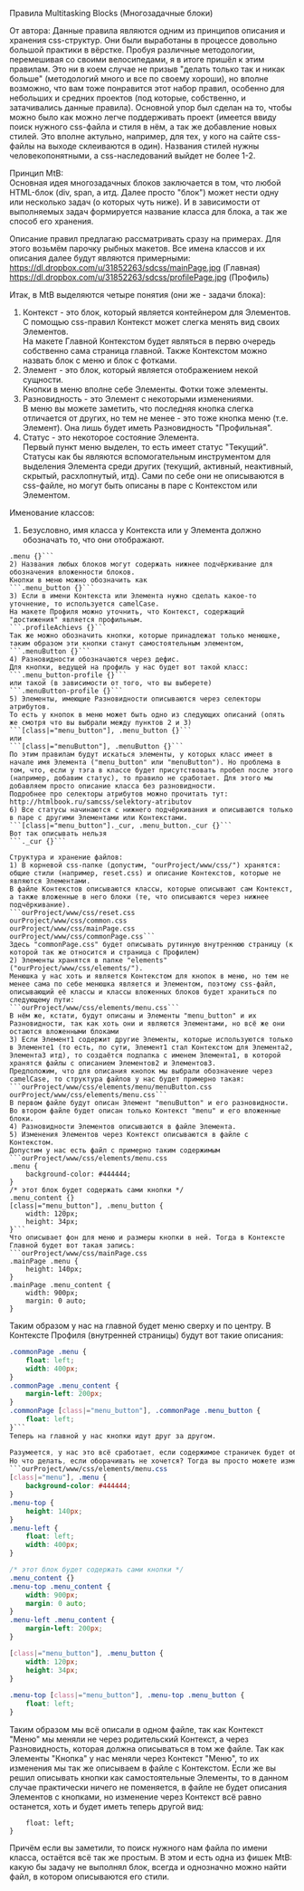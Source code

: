 Правила Multitasking Blocks (Многозадачные блоки)

От автора: Данные правила являются одним из принципов описания и хранения css-структур. Они были выработаны в процессе довольно большой практики в вёрстке. Пробуя различные методологии, перемешивая со своими велосипедами, я в итоге пришёл к этим правилам. Это ни в коем случае не призыв "делать только так и никак больше" (методологий много и все по своему хороши), но вполне возможно, что вам тоже понравится этот набор правил, особенно для небольших и средних проектов (под которые, собственно, и затачивались данные правила).
Основной упор был сделан на то, чтобы можно было как можно легче поддерживать проект (имеется ввиду поиск нужного css-файла и стиля в нём, а так же добавление новых стилей. Это вполне актульно, например, для тех, у кого на сайте css-файлы на выходе склеиваются в один). Названия стилей нужны человекопонятными, а css-наследований выйдет не более 1-2.

Принцип MtB:  
Основная идея многозадачных блоков заключается в том, что любой HTML-блок (div, span, a итд. Далее просто "блок") может нести одну или несколько задач (о которых чуть ниже). И в зависимости от выполняемых задач формируется название класса для блока, а так же способ его хранения.  

Описание правил предлагаю рассматривать сразу на примерах. Для этого возьмём парочку рыбных макетов. Все имена классов и их описания далее будут являются примерными:  
https://dl.dropbox.com/u/31852263/sdcss/mainPage.jpg (Главная)  
https://dl.dropbox.com/u/31852263/sdcss/profilePage.jpg (Профиль)

Итак, в MtB выделяются четыре понятия (они же - задачи блока):  
1) Контекст - это блок, который является контейнером для Элементов. С помощью css-правил Контекст может слегка менять вид своих Элементов.  
На макете Главной Контекстом будет являться в первю очередь собственно сама страница главной. Также Контекстом можно назвать блок с меню и блок с фотками.  
2) Элемент - это блок, который является отображением некой сущности.  
Кнопки в меню вполне себе Элементы. Фотки тоже элементы.  
3) Разновидность - это Элемент с некоторыми изменениями.  
В меню вы можете заметить, что последняя кнопка слегка отличается от других, но тем не менее - это тоже кнопка меню (т.е. Элемент). Она лишь будет иметь Разновидность "Профильная".  
4) Статус - это некоторое состояние Элемента.  
Первый пункт меню выделен, то есть имеет статус "Текущий". Статусы как бы являются вспомогательным инструментом для выделения Элемента среди других (текущий, активный, неактивный, скрытый, расхлопнутый, итд). Сами по себе они не описываются в css-файле, но могут быть описаны в паре с Контекстом или Элементом.

Именование классов:  
1) Безусловно, имя класса у Контекста или у Элемента должно обозначать то, что они отображают.  
```.photos {}
.menu {}```  
2) Названия любых блоков могут содержать нижнее подчёркивание для обозначения вложенности блоков.  
Кнопки в меню можно обозначить как  
```.menu_button {}```  
3) Если в имени Контекста или Элемента нужно сделать какое-то уточнение, то используется camelCase.  
На макете Профиля можно уточнить, что Контекст, содержащий "достижения" является профильным.  
```.profileAchievs {}```  
Так же можно обозначить кнопки, которые принадлежат только менюшке, таким образом эти кнопки станут самостоятельным элементом,  
```.menuButton {}```  
4) Разновидности обозначаются через дефис.  
Для кнопки, ведущей на профиль у нас будет вот такой класс:  
```.menu_button-profile {}```  
или такой (в зависимости от того, что вы выберете)  
```.menuButton-profile {}```  
5) Элементы, имеющие Разновидности описываются через селекторы атрибутов.  
То есть у кнопок в меню может быть одно из следующих описаний (опять же смотря что вы выбрали между пунктов 2 и 3)  
```[class|="menu_button"], .menu_button {}```  
или  
```[class|="menuButton"], .menuButton {}```  
По этим правилам будут искаться элементы, у которых класс имеет в начале имя Элемента ("menu_button" или "menuButton"). Но проблема в том, что, если у тэга в классе будет присутствовать пробел после этого (например, добавим статус), то правило не сработает. Для этого мы добавляем просто описание класса без разновидности.  
Подробнее про селекторы атрибутов можно прочитать тут:  
http://htmlbook.ru/samcss/selektory-atributov  
6) Все статусы начинаются с нижнего подчёркивания и описываются только в паре с другими Элементами или Контекстами.  
```[class|="menu_button"]._cur, .menu_button._cur {}```  
Вот так описывать нельзя  
```._cur {}```  

Структура и хранение файлов:
1) В корневой css-папке (допустим, "ourProject/www/css/") хранятся: общие стили (например, reset.css) и описание Контекстов, которые не являются Элементами.  
В файле Контекстов описываются классы, которые описывают сам Контекст, а также вложенные в него блоки (те, что описываются через нижнее подчёркивание).  
```ourProject/www/css/reset.css  
ourProject/www/css/common.css  
ourProject/www/css/mainPage.css  
ourProject/www/css/commonPage.css```  
Здесь "commonPage.css" будет описывать рутинную внутреннюю страницу (к которой так же относится и страница с Профилем)
2) Элементы хранятся в папке "elements" ("ourProject/www/css/elements/").  
Менюшка у нас хоть и является Контекстом для кнопок в меню, но тем не менее сама по себе менюшка является и Элементом, поэтому css-файл, описывающий её классы и классы вложенных блоков будет храниться по следующему пути:  
```ourProject/www/css/elements/menu.css```  
В нём же, кстати, будут описаны и Элементы "menu_button" и их Разновидности, так как хоть они и являются Элементами, но всё же они остаются вложенными блоками  
3) Если Элемент1 содержит другие Элементы, которые используются только в Элементе1 (то есть, по сути, Элемент1 стал Контекстом для Элемента2, Элемента3 итд), то создаётся подпапка с именем Элемента1, в которой хранятся файлы с описанием Элементов2 и Элементов3.  
Предположим, что для описания кнопок мы выбрали обозначение через camelCase, то структура файлов у нас будет примерно такая:  
```ourProject/www/css/elements/menu/menuButton.css  
ourProject/www/css/elements/menu.css```  
В первом файле будут описан Элемент "menuButton" и его разновидности. Во втором файле будет описан только Контекст "menu" и его вложенные блоки.  
4) Разновидности Элементов описываются в файле Элемента.  
5) Изменения Элементов через Контекст описываются в файле с Контекстом.  
Допустим у нас есть файл с примерно таким содержимым  
```ourProject/www/css/elements/menu.css  
.menu {  
    background-color: #444444;  
}  
/* этот блок будет содержать сами кнопки */
.menu_content {}
[class|="menu_button"], .menu_button {  
    width: 120px;  
    height: 34px;  
}```  
Что описывает фон для меню и размеры кнопки в ней. Тогда в Контексте Главной будет вот такая запись:  
```ourProject/www/css/mainPage.css  
.mainPage .menu {  
    height: 140px;  
}  
.mainPage .menu_content {  
    width: 900px;  
    margin: 0 auto;  
}
```  
Таким образом у нас на главной будет меню сверху и по центру. В Контексте Профиля (внутренней страницы) будут вот такие описания:  
```ourProject/www/css/commonPage.css  
.commonPage .menu {  
    float: left;  
    width: 400px;  
}  
.commonPage .menu_content {  
    margin-left: 200px;  
}  
.commonPage [class|="menu_button"], .commonPage .menu_button {  
    float: left;  
}```  
Теперь на главной у нас кнопки идут друг за другом.

Разумеется, у нас это всё сработает, если содержимое страничек будет обёрнуто в блок с классом "commonPage" или "mainPage".  
Но что делать, если оборачивать не хочется? Тогда вы просто можете изменить Элементы не через Контекст, а через Разновидность. Вот как будет это выглядеть:  
```ourProject/www/css/elements/menu.css  
[class|="menu"], .menu {  
    background-color: #444444;  
}  
.menu-top {  
    height: 140px;  
}  
.menu-left {  
    float: left;  
    width: 400px;  
}

/* этот блок будет содержать сами кнопки */
.menu_content {}
.menu-top .menu_content {  
    width: 900px;  
    margin: 0 auto;  
}  
.menu-left .menu_content {  
    margin-left: 200px;  
} 

[class|="menu_button"], .menu_button {  
    width: 120px;  
    height: 34px;  
}
 
.menu-top [class|="menu_button"], .menu-top .menu_button {  
    float: left;  
}
```  
Таким образом мы всё описали в одном файле, так как Контекст "Меню" мы меняли не через родительский Контекст, а через Разновидность, которая должна описываться в том же файле. Так как Элементы "Кнопка" у нас меняли через Контекст "Меню", то их изменения мы так же описываем в файле с Контекстом. Если же вы решил описывать кнопки как самостоятельные Элементы, то в данном случае практически ничего не поменяется, в файле не будет описания Элементов с кнопками, но изменение через Контекст всё равно останется, хоть и будет иметь теперь другой вид:  
```.menu-top [class|="menuButton"], .menu-top .menuButton {  
    float: left;  
}
```  
Причём если вы заметили, то поиск нужного нам файла по имени класса, остаётся всё так же простым. В этом и есть одна из фишек MtB: какую бы задачу не выполнял блок, всегда и однозначно можно найти файл, в котором описываются его стили.

